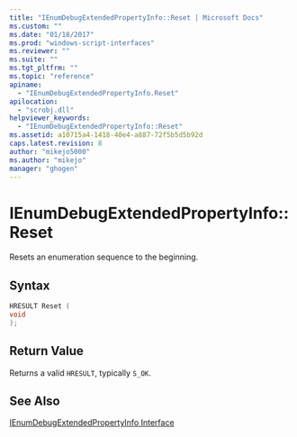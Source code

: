 ```yaml
---
title: "IEnumDebugExtendedPropertyInfo::Reset | Microsoft Docs"
ms.custom: ""
ms.date: "01/18/2017"
ms.prod: "windows-script-interfaces"
ms.reviewer: ""
ms.suite: ""
ms.tgt_pltfrm: ""
ms.topic: "reference"
apiname: 
  - "IEnumDebugExtendedPropertyInfo.Reset"
apilocation: 
  - "scrobj.dll"
helpviewer_keywords: 
  - "IEnumDebugExtendedPropertyInfo::Reset"
ms.assetid: a10715a4-1418-40e4-a887-72f5b5d5b92d
caps.latest.revision: 8
author: "mikejo5000"
ms.author: "mikejo"
manager: "ghogen"
---
```

# IEnumDebugExtendedPropertyInfo::Reset
Resets an enumeration sequence to the beginning.  
  
## Syntax  
  
```cpp
HRESULT Reset (  
void  
);  
```  
  
## Return Value  
 Returns a valid `HRESULT`, typically `S_OK`.  
  
## See Also  
 [IEnumDebugExtendedPropertyInfo Interface](../../winscript/reference/ienumdebugextendedpropertyinfo-interface.md)